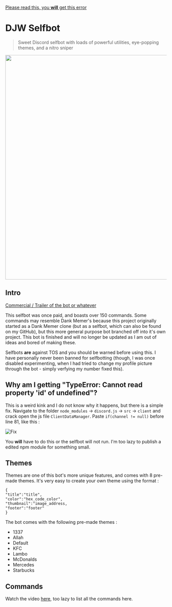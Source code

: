[Please read this, you **will** get this error](https://github.com/D7W/DJW-Sb/blob/main/README.md#why-am-i-getting-typeerror-cannot-read-property-id-of-undefined) 


# DJW Selfbot
> Sweet Discord selfbot with loads of powerful utilities, eye-popping themes, and a nitro sniper

<img src="https://i.imgur.com/ojuj6Gr.png" width="700">


## Intro

[Commercial / Trailer of the bot or whatever](https://youtu.be/1Vy0K353Vag)

This selfbot was once paid, and boasts over 150 commands. Some commands may resemble Dank Memer's because this project originally started as a Dank Memer clone (but as a selfbot, which can also be found on my GitHub), but this more general purpose bot branched off into it's own project. This bot is finished and will no longer be updated as I am out of ideas and bored of making these.

Selfbots **are** against TOS and you should be warned before using this. I have personally never been banned for selfbotting (though, I was once disabled experimenting, when I had tried to change my profile picture through the bot - simply verfying my number fixed this).

## Why am I getting "TypeError: Cannot read property 'id' of undefined"?

This is a weird kink and I do not know why it happens, but there is a simple fix. Navigate to the folder `node_modules` -> `discord.js` -> `src` -> `client` and crack open the js file `ClientDataManager`. Paste `if(channel != null)` before line 81, like this :


![Fix](https://i.imgur.com/b9hpwjo.png)


You **will** have to do this or the selfbot will not run. I'm too lazy to publish a edited npm module for something small.

## Themes

Themes are one of this bot's more unique features, and comes with 8 pre-made themes. It's very easy to create your own theme using the format : 

```
{
"title":"title",
"color":"hex_code_color",
"thumbnail":"image_address,
"footer":"footer"
}
```
The bot comes with the following pre-made themes :

  - 1337
  - Allah
  - Default
  - KFC
  - Lambo
  - McDonalds
  - Mercedes
  - Starbucks

## Commands

Watch the video [here](https://youtu.be/1Vy0K353Vag), too lazy to list all the commands here.
 

